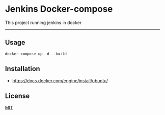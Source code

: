 # Jenkins Docker-compose

This project running jenkins in docker

---

## Usage

```
docker compose up -d --build
```

## Installation

- https://docs.docker.com/engine/install/ubuntu/

## License
[MIT](https://choosealicense.com/licenses/mit/)